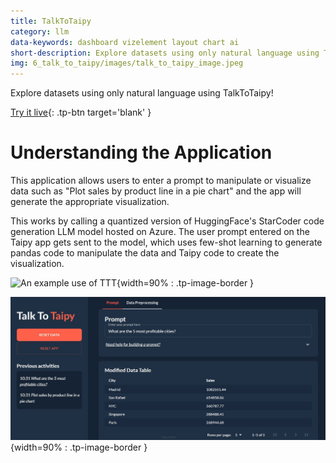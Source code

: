 ```yaml
---
title: TalkToTaipy
category: llm
data-keywords: dashboard vizelement layout chart ai
short-description: Explore datasets using only natural language using TalkToTaipy!
img: 6_talk_to_taipy/images/talk_to_taipy_image.jpeg
---
```

Explore datasets using only natural language using TalkToTaipy!

[Try it live](https://talk-to-taipy.taipy.cloud/){: .tp-btn target='blank' }

# Understanding the Application

This application allows users to enter a prompt to manipulate or visualize data such
as "Plot sales by product line in a pie chart" and the app will generate the
appropriate visualization.

This works by calling a quantized version of HuggingFace's StarCoder code generation
LLM model hosted on Azure. The user prompt entered on the Taipy app gets sent to the
model, which uses few-shot learning to generate pandas code to manipulate the data and
Taipy code to create the visualization.

![An example use of TTT](images/talk_to_taipy_example.gif){width=90% : .tp-image-border }

![What are the 5 most profitable cities?](images/talk_to_taipy_image.jpeg){width=90% : .tp-image-border }

